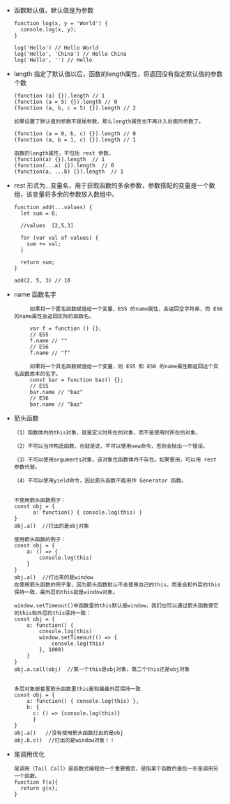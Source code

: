- 函数默认值，默认值是为参数

      function log(x, y = 'World') {
        console.log(x, y);
      }

      log('Hello') // Hello World
      log('Hello', 'China') // Hello China
      log('Hello', '') // Hello
      
- length 指定了默认值以后，函数的length属性，将返回没有指定默认值的参数个数

      (function (a) {}).length // 1
      (function (a = 5) {}).length // 0
      (function (a, b, c = 5) {}).length // 2
      
      如果设置了默认值的参数不是尾参数，那么length属性也不再计入后面的参数了。

      (function (a = 0, b, c) {}).length // 0
      (function (a, b = 1, c) {}).length // 1
      
      函数的length属性，不包括 rest 参数。
      (function(a) {}).length  // 1
      (function(...a) {}).length  // 0
      (function(a, ...b) {}).length  // 1
      
- rest 形式为...变量名，用于获取函数的多余参数，参数搭配的变量是一个数组，该变量将多余的参数放入数组中。

      function add(...values) {
        let sum = 0;
        
        //values  [2,5,3]

        for (var val of values) {
          sum += val;
        }

        return sum;
      }

      add(2, 5, 3) // 10
      
 - name 函数名字
 
            如果将一个匿名函数赋值给一个变量，ES5 的name属性，会返回空字符串，而 ES6 的name属性会返回实际的函数名。
            
            var f = function () {};
            // ES5
            f.name // ""
            // ES6
            f.name // "f"
            
            如果将一个具名函数赋值给一个变量，则 ES5 和 ES6 的name属性都返回这个具名函数原本的名字。
            const bar = function baz() {};
            // ES5
            bar.name // "baz"
            // ES6
            bar.name // "baz"
            
- 箭头函数

      （1）函数体内的this对象，就是定义时所在的对象，而不是使用时所在的对象。

      （2）不可以当作构造函数，也就是说，不可以使用new命令，否则会抛出一个错误。

      （3）不可以使用arguments对象，该对象在函数体内不存在。如果要用，可以用 rest 参数代替。

      （4）不可以使用yield命令，因此箭头函数不能用作 Generator 函数。
      
      
      不使用箭头函数例子：
      const obj = {
            a: function() { console.log(this) }    
      }
      obj.a()  //打出的是obj对象
      
      使用箭头函数的例子：
      const obj = {
          a: () => {
              console.log(this)
          }
      }
      obj.a()  //打出来的是window
      在使用箭头函数的例子里，因为箭头函数默认不会使用自己的this，而是会和外层的this保持一致，最外层的this就是window对象。
      
      window.setTimeout()中函数里的this默认是window，我们也可以通过箭头函数使它的this和外层的this保持一致：
      const obj = {
          a: function() {
              console.log(this)
              window.setTimeout(() => { 
                  console.log(this) 
              }, 1000)
          }
      }
      obj.a.call(obj)  //第一个this是obj对象，第二个this还是obj对象
      
      
      多层对象嵌套里箭头函数里this是和最最外层保持一致
      const obj = {
          a: function() { console.log(this) },
          b: {
            c: () => {console.log(this)}
            }
      }
      obj.a()   //没有使用箭头函数打出的是obj
      obj.b.c()  //打出的是window对象！！
      
- 尾调用优化

      尾调用（Tail Call）是函数式编程的一个重要概念，是指某个函数的最后一步是调用另一个函数。
      function f(x){
        return g(x);
      }




      



